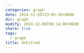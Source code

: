 ```yaml
---
categories: graph
date: 2024-12-05T23:05:36+0800
dir: graph
modify: 2024-12-06T00:14:08+0800
share: true
tags:
  - graph
title: Untitled
---
```

